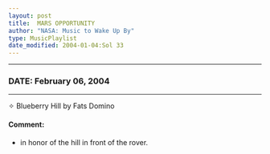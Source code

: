 ```yaml
---
layout: post
title:  MARS OPPORTUNITY
author: "NASA: Music to Wake Up By"
type: MusicPlaylist
date_modified: 2004-01-04:Sol 33
---
```


----
### DATE: February 06, 2004
----
✧ Blueberry Hill by Fats Domino

#### Comment:
* in honor of the hill in front of the rover.

